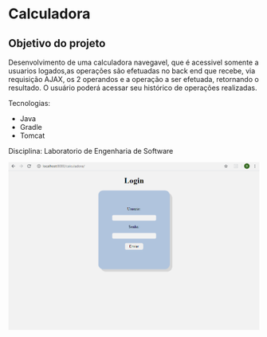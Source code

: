 # Calculadora

<h2>Objetivo do projeto</h2>


<p>
	Desenvolvimento de uma calculadora navegavel, que é acessivel somente a usuarios logados,as operações são efetuadas no back end que recebe, via requisição AJAX, os 2 operandos e a operação a ser efetuada, retornando o resultado. O usuário poderá acessar seu histórico de operações realizadas. 
</p>


<p>Tecnologias:</p>
<ul>
  <li>Java</li>
  <li>Gradle</li>
  <li>Tomcat</li>
</ul>

<p>Disciplina: Laboratorio de Engenharia de Software</p>
<img src="Calculadora.gif" alt="port_ok.gif">

